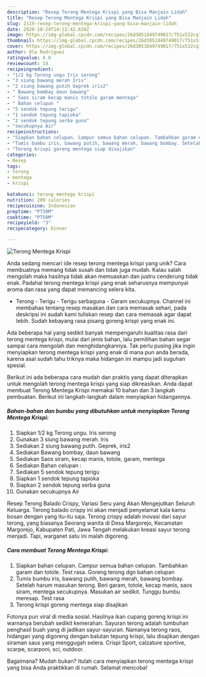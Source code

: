 ```yaml
---
description: "Resep Terong Mentega Krispi yang Bisa Manjain Lidah"
title: "Resep Terong Mentega Krispi yang Bisa Manjain Lidah"
slug: 2119-resep-terong-mentega-krispi-yang-bisa-manjain-lidah
date: 2020-10-24T14:12:42.638Z
image: https://img-global.cpcdn.com/recipes/26d3051849749017/751x532cq70/terong-mentega-krispi-foto-resep-utama.jpg
thumbnail: https://img-global.cpcdn.com/recipes/26d3051849749017/751x532cq70/terong-mentega-krispi-foto-resep-utama.jpg
cover: https://img-global.cpcdn.com/recipes/26d3051849749017/751x532cq70/terong-mentega-krispi-foto-resep-utama.jpg
author: Ola Rodriguez
ratingvalue: 4.8
reviewcount: 14
recipeingredient:
- "1/2 kg Terong ungu Iris serong"
- "3 siung bawang merah Iris"
- "2 siung bawang putih Geprek iris2"
- " Bawang bombay daun bawang"
- " Saos siram kecap manis totole garam mentega"
- " Bahan celupan "
- "5 sendok tepung terigu"
- "1 sendok tepung tapioka"
- "2 sendok tepung serba guna"
- "secukupnya Air"
recipeinstructions:
- "Siapkan bahan celupan. Campur semua bahan celupan. Tambahkan garam dan totole. Test rasa. Goreng terong dgn bahan celupan"
- "Tumis bumbu iris, bawang putih, bawang merah, bawang bombay. Setelah harum masukan terong. Beri garam, totole, kecap manis, saos siram, mentega secukupnya. Masukan air sedikit. Tunggu bumbu meresap. Test rasa"
- "Terong krispi goreng mentega siap disajikan"
categories:
- Resep
tags:
- terong
- mentega
- krispi

katakunci: terong mentega krispi 
nutrition: 209 calories
recipecuisine: Indonesian
preptime: "PT39M"
cooktime: "PT50M"
recipeyield: "3"
recipecategory: Dinner

---
```



![Terong Mentega Krispi](https://img-global.cpcdn.com/recipes/26d3051849749017/751x532cq70/terong-mentega-krispi-foto-resep-utama.jpg)

Anda sedang mencari ide resep terong mentega krispi yang unik? Cara membuatnya memang tidak susah dan tidak juga mudah. Kalau salah mengolah maka hasilnya tidak akan memuaskan dan justru cenderung tidak enak. Padahal terong mentega krispi yang enak seharusnya mempunyai aroma dan rasa yang dapat memancing selera kita.

- Terong - Terigu - Terigu serbaguna - Garam secukupnya. Channel ini membahas tentang resep masakan dan cara memasak sehari, pada deskripsi ini sudah kami tuliskan resep dan cara memasak agar dapat lebih. Sudah kebayang rasa pisang goreng krispi yang enak ini.

Ada beberapa hal yang sedikit banyak mempengaruhi kualitas rasa dari terong mentega krispi, mulai dari jenis bahan, lalu pemilihan bahan segar sampai cara mengolah dan menghidangkannya. Tak perlu pusing jika ingin menyiapkan terong mentega krispi yang enak di mana pun anda berada, karena asal sudah tahu triknya maka hidangan ini mampu jadi suguhan spesial.


Berikut ini ada beberapa cara mudah dan praktis yang dapat diterapkan untuk mengolah terong mentega krispi yang siap dikreasikan. Anda dapat membuat Terong Mentega Krispi memakai 10 bahan dan 3 langkah pembuatan. Berikut ini langkah-langkah dalam menyiapkan hidangannya.

<!--inarticleads1-->

##### Bahan-bahan dan bumbu yang dibutuhkan untuk menyiapkan Terong Mentega Krispi:

1. Siapkan 1/2 kg Terong ungu. Iris serong
1. Gunakan 3 siung bawang merah. Iris
1. Sediakan 2 siung bawang putih. Geprek, iris2
1. Sediakan  Bawang bombay, daun bawang
1. Sediakan  Saos siram, kecap manis, totole, garam, mentega
1. Sediakan  Bahan celupan :
1. Sediakan 5 sendok tepung terigu
1. Siapkan 1 sendok tepung tapioka
1. Siapkan 2 sendok tepung serba guna
1. Gunakan secukupnya Air


Resep Terong Balado Crispy, Variasi Seru yang Akan Mengejutkan Seluruh Keluarga. Terong balado crispy ini akan menjadi penyelamat kala kamu bosan dengan yang itu-itu saja. Terong crispy adalah inovasi dari sayur terong, yang biasanya Seorang wanita di Desa Margorejo, Kecamatan Margorejo, Kabupaten Pati, Jawa Tengah melakukan kreasi sayur terong menjadi. Tapi, warganet satu ini malah digoreng. 

<!--inarticleads2-->

##### Cara membuat Terong Mentega Krispi:

1. Siapkan bahan celupan. Campur semua bahan celupan. Tambahkan garam dan totole. Test rasa. Goreng terong dgn bahan celupan
1. Tumis bumbu iris, bawang putih, bawang merah, bawang bombay. Setelah harum masukan terong. Beri garam, totole, kecap manis, saos siram, mentega secukupnya. Masukan air sedikit. Tunggu bumbu meresap. Test rasa
1. Terong krispi goreng mentega siap disajikan


Fotonya pun viral di media sosial. Hasilnya ikan cupang goreng krispi ini warnanya berubah sedikit kemerahan. Sayuran terong adalah tumbuhan penghasil buah yang di jadikan sayur-sayuran. Namanya terong raos, hidangan yang digoreng dengan balutan tepung krispi, lalu disajikan dengan siraman saus yang menggugah selera. Crispi Sport, calzature sportive, scarpe, scarponi, sci, outdoor. 

Bagaimana? Mudah bukan? Itulah cara menyiapkan terong mentega krispi yang bisa Anda praktikkan di rumah. Selamat mencoba!
